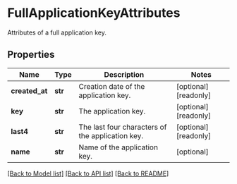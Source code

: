 # FullApplicationKeyAttributes

Attributes of a full application key.

## Properties
Name | Type | Description | Notes
------------ | ------------- | ------------- | -------------
**created_at** | **str** | Creation date of the application key. | [optional] [readonly] 
**key** | **str** | The application key. | [optional] [readonly] 
**last4** | **str** | The last four characters of the application key. | [optional] [readonly] 
**name** | **str** | Name of the application key. | [optional] 

[[Back to Model list]](README.md#documentation-for-models) [[Back to API list]](README.md#documentation-for-api-endpoints) [[Back to README]](README.md)


